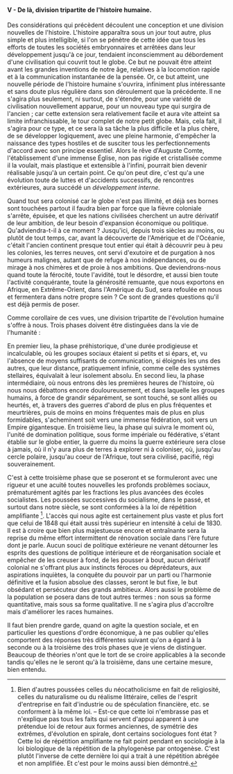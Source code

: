 #### V - De là, division tripartite de l'histoire humaine.

Des considérations qui précèdent découlent une conception et une division nouvelles de l'histoire. L'histoire apparaîtra sous un jour tout autre, plus simple et plus intelligible, si l'on se pénètre de cette idée que tous les efforts de toutes les sociétés embryonnaires et arrêtées dans leur développement jusqu'à ce jour, tendaient inconsciemment au débordement d'une civilisation qui couvrit tout le globe. Ce but ne pouvait être atteint avant les grandes inventions de notre âge, relatives à la locomotion rapide et à la communication instantanée de la pensée. Or, ce but atteint, une nouvelle période de l'histoire humaine s'ouvrira, infiniment plus intéressante et sans doute plus régulière dans son déroulement que la précédente. Il ne s'agira plus seulement, ni surtout, de s'étendre, pour une variété de civilisation nouvellement apparue, pour un nouveau type qui surgira de l'ancien ; car cette extension sera relativement facile et aura vite atteint sa limite infranchissable, le tour complet de notre petit globe. Mais, cela fait, il s'agira pour ce type, et ce sera là sa tâche la plus difficile et la plus chère, de se développer logiquement, avec une pleine harmonie, d'empêcher la naissance des types hostiles et de susciter tous les perfectionnements d'accord avec son principe essentiel. Alors le rêve d'Auguste Comte, l'établissement d'une immense Église, non pas rigide et cristallisée comme il la voulait, mais plastique et extensible à l'infini, pourrait bien devenir réalisable jusqu'à un certain point. Ce qu'on peut dire, c'est qu'a une évolution toute de luttes et d'accidents successifs, de rencontres extérieures, aura succédé un _développement interne._

Quand tout sera colonisé car le globe n'est pas illimité, et déjà ses bornes sont touchées partout il faudra bien par force que la fièvre coloniale s'arrête, épuisée, et que les nations civilisées cherchent un autre dérivatif de leur ambition, de leur besoin d'expansion économique ou politique. Qu'adviendra-t-il à ce moment ? Jusqu'ici, depuis trois siècles au moins, ou plutôt de tout temps, car, avant la découverte de l'Amérique et de l'Océanie, c'était l'ancien continent presque tout entier qui était à découvrir peu à peu les colonies, les terres neuves, ont servi d'exutoire et de purgation à nos humeurs malignes, autant que de refuge à nos indépendances, ou de mirage à nos chimères et de proie à nos ambitions. Que deviendrons-nous quand toute la férocité, toute l'avidité, tout le désordre, et aussi bien toute l'activité conquérante, toute la générosité remuante, que nous exportons en Afrique, en Extrême-Orient, dans l'Amérique du Sud, sera refoulée en nous et fermentera dans notre propre sein ? Ce sont de grandes questions qu'il est déjà permis de poser.

Comme corollaire de ces vues, une division tripartite de l'évolution humaine s'offre à nous. Trois phases doivent être distinguées dans la vie de l'humanité :

En premier lieu, la phase préhistorique, d'une durée prodigieuse et incalculable, où les groupes sociaux étaient si petits et si épars, et, vu l'absence de moyens suffisants de communication, si éloignés les uns des autres, que leur distance, pratiquement infinie, comme celle des systèmes stellaires, équivalait à leur isolement absolu. En second lieu, la phase intermédiaire, où nous entrons dès les premières heures de l'histoire, où nous nous débattons encore douloureusement, et dans laquelle les groupes humains, à force de grandir séparément, se sont touché, se sont alliés ou heurtés, et, à travers des guerres d'abord de plus en plus fréquentes et meurtrières, puis de moins en moins fréquentes mais de plus en plus formidables, s'acheminent soit vers une immense fédération, soit vers un Empire gigantesque. En troisième lieu, la phase qui suivra le moment où, l'unité de domination politique, sous forme impériale ou fédérative, s'étant établie sur le globe entier, la guerre du moins la guerre extérieure sera close à jamais, où il n'y aura plus de terres à explorer ni à coloniser, où, jusqu'au cercle polaire, jusqu'au coeur de l'Afrique, tout sera civilisé, pacifié, régi souverainement.

C'est à cette troisième phase que se poseront et se formuleront avec une rigueur et une acuité toutes nouvelles les profonds problèmes sociaux, prématurément agités par les fractions les plus avancées des écoles socialistes. Les poussées successives du socialisme, dans le passé, et surtout dans notre siècle, se sont conformées à la loi de répétition amplifiante [^14]. L'accès qui nous agite est certainement plus vaste et plus fort que celui de 1848 qui était aussi très supérieur en intensité à celui de 1830\. Il est à croire que bien plus majestueuse encore et entraînante sera la reprise du même effort intermittent de rénovation sociale dans l'ère future dont je parle. Aucun souci de politique extérieure ne venant détourner les esprits des questions de politique intérieure et de réorganisation sociale et empêcher de les creuser à fond, de les pousser à bout, aucun dérivatif colonial ne s'offrant plus aux instincts féroces ou déprédateurs, aux aspirations inquiètes, la conquête du pouvoir par un parti ou l'harmonie définitive et la fusion absolue des classes, seront le but fixe, le but obsédant et persécuteur des grands ambitieux. Alors aussi le problème de la population se posera dans de tout autres termes : non sous sa forme quantitative, mais sous sa forme qualitative. Il ne s'agira plus d'accroître mais d'améliorer les races humaines.

Il faut bien prendre garde, quand on agite la question sociale, et en particulier les questions d'ordre économique, à ne pas oublier qu'elles comportent des réponses très différentes suivant qu'on a égard à la seconde ou à la troisième des trois phases que je viens de distinguer. Beaucoup de théories n'ont que le tort de se croire applicables à la seconde tandis qu'elles ne le seront qu'à la troisième, dans une certaine mesure, bien entendu.

[^14]: Bien d'autres poussées celles du néocatholicisme en fait de religiosité, celles du naturalisme ou du réalisme littéraire, celles de l'esprit d'entreprise en fait d'industrie ou de spéculation financière, etc. se conforment à la même loi. – Est-ce que cette loi n'embrasse pas et n'explique pas tous les faits qui servent d'appui apparent à une prétendue loi de retour aux formes anciennes, de symétrie des extrêmes, d'évolution en spirale, dont certains sociologues font état ? Cette loi de répétition amplifiante ne fait point pendant en sociologie à la loi biologique de la répétition de la phylogenèse par ontogenèse. C'est plutôt l'inverse de cette dernière loi qui a trait à une répétition abrégée et non amplifiée. Et c'est pour le moins aussi bien démontré.
